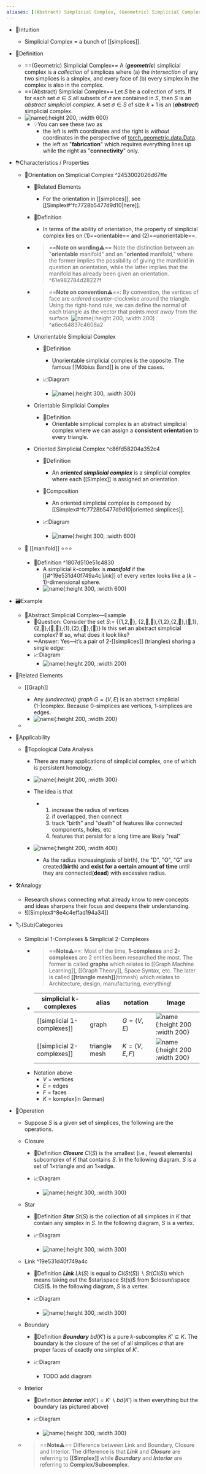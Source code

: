 ```yaml
---
aliases: [(Abstract) Simplicial Complex, (Geometric) Simplicial Complex]
---
```


- 🧠Intuition
    - Simplicial Complex = a bunch of [[simplices]].
    
- 📝Definition
    - ==(Geometric) Simplicial Complex==
      A (***geometric***) simplicial complex is a *collection* of simplices where (a) the *intersection* of any two simplices is a simplex, and every face of (b) every simplex in the complex is also in the complex.
    - ==(Abstract) Simplicial Complex==
      Let $S$ be a collection of sets. If for each set $\sigma\in S$ all subsets of $\sigma$ are contained in $S$, then $S$ is an *abstract simplicial complex*. A set $\sigma\in S$ of size $k+1$ is an (***abstract***) simplicial complex.
    - ![name](../assets/simplicial_complex.png){:height 200, :width 600}
        - 💡You can see these two as
            - the left is *with* coordinates and the right is *without* coordinates in the perspective of [torch_geometric.data.Data](https://pytorch-geometric.readthedocs.io/en/latest/modules/data.html#torch_geometric.data.Data).
            - the left as "**fabrication**" which requires everything lines up while the right as "**connectivity**" only.
            
- ⛈Characteristics / Properties
    - 📌Orientation on Simplicial Complex ^2453002026d67ffe
        - 🧬Related Elements
            - For the orientation in [[simplices]], see [[Simplex#^fc7728b5477d9d10|here]].
            
        - 📝Definition
            - In terms of the ability of orientation, the property of simplicial complex lies on (1)==orientable== and (2)==unorientable==.
            
        - > ==**Note on wording⚠**== Note the distinction between an "**orientable** manifold" and an "**oriented** manifold," where the former implies the possibility of giving the manifold in question an orientation, while the latter implies that the manifold has already been given an orientation. ^61e982784d28227f
        - > ==**Note on convention⚠**==: By convention, the vertices of face are *ordered* counter-clockwise around the triangle. Using the right-hand rule, we can define the normal of each triangle as the vector that points *most away* from the surface. ![name](../assets/right-hand-rule.svg){:height 200, :width 200} ^a6ec64837c4608a2
        - Unorientable Simplicial Complex
            - 📝Definition
                - Unorientable simplicial complex is the opposite. The famous [[Möbius Band]] is one of the cases.
                
            - 📈Diagram
                - ![name](../assets/unorientable_mobius_band.png){:height 300, :width 300}
                
        - Orientable Simplicial Complex
            - 📝Definition
                - Orientable simplicial complex is an abstract simplicial complex where we can assign a **consistent orientation** to every triangle.
                
        - Oriented Simplicial Complex ^c86fd58204a352c4
            - 📝Definition
                - An ***oriented simplicial complex*** is a simplicial complex where each [[Simplex]] is assigned an orientation.
                
            - 🧪Composition
                - An oriented simplicial complex is composed by [[Simplex#^fc7728b5477d9d10|oriented simplices]].
                
            - 📈Diagram
                - ![name](../assets/oriented_simplicial_complex.png){:height 300, :width 600}
                
    - 📌 [[manifold]] ⭐⭐⭐
        - 📝Definition ^1807d510e51c4830
            - A simplicial $k$-complex is ***manifold*** if the [[#^19e531d40f749a4c|*link*]] of every vertex looks like a $(k-1)$-dimensional sphere.
            - ![name](../assets/manifold_k_simplicial_complex.png){:height 300, :width 600}
            
- 🗃Example
    - 📌Abstract Simplicial Complex—Example
        - 💬Question: Consider the set $S:=$ {{1,2,🖤}, {2,🖤,🙂},{1,2},{2,🖤},{🖤,1},{2,🙂},{🖤,🙂},{1},{2},{🖤},{🙂}} Is this set an abstract simplicial complex? If so, what does it look like?
        - ✏Answer: Yes—it’s a pair of 2-[[simplices]] (triangles) sharing a single edge:
        - 📈Diagram
            - ![name](../assets/abstract_simplicial_complex.png){:height 200, :width 200}
            
- 🧬Related Elements
    - [[Graph]]
        - Any *(undirected) graph* $G = (V,E)$ is an abstract simplicial (1-)complex. Because 0-simplices are vertices, 1-simplices are edges.
        - ![name](../assets/abstract_simplicial_complex_graph.png){:height 200, :width 200}
        
  -
  
- 🤳Applicability
    - 📌Topological Data Analysis
        - There are many applications of simplicial complex, one of which is persistent homology.
        - ![name](../assets/topological_data_analysis.gif){:height 200, :width 300}
        - The idea is that
            - 1. increase the radius of vertices
              2. if overlapped, then connect
              3. track "birth" and "death" of features like connected components, holes, etc
              4. features that persist for a long time are likely "real"
            
        - ![name](../assets/topological_data_analysis.png){:height 200, :width 400}
            - As the radius increasing(axis of birth), the "D", "O", "G" are created(**birth**) and **exist for a certain amount of time** until they are connected(**dead**) with excessive radius.
            
- 🛠Analogy
    - Research shows connecting what already know to new concepts and ideas sharpens their focus and deepens their understanding.
    - ![[Simplex#^8e4c4effad194a34]]
    
- 🏷(Sub)Categories
    - Simplicial $1$-Complexes & Simplicial $2$-Complexes
        - > ==**Note⚠**==: Most of the time, **1-complexes** and **2-complexes** are 2 entities been researched the most. The former is called **graphs** which relates to [[Graph Machine Learning]], [[Graph Theory]], Space Syntax, etc. The later is called **[[triangle mesh]]**(trimesh) which relates to Architecture, design, manufacturing, everything!
        - | simplicial k-complexes | alias         | notation      | Image                                                        |
          | ---------------------- | ------------- | ------------- | ------------------------------------------------------------ |
          | [[simplicial 1-complexes]] | graph         | $G = (V,E)$   | ![name](../assets/simplicial_1_complexes.png){:height 200 :width 200} |
          | [[simplicial 2-complexes]] | triangle mesh | $K = (V,E,F)$ | ![name](../assets/simplicial_2_complexes.png){:height 200 :width 200} |
        - Notation above
            - $V$ = vertices
            - $E$ = edges
            - $F$ = faces
            - $K$ = komplex(in German)
            
- 💫Operation
    - Suppose $S$ is a given set of simplices, the following are the operations.
    - Closure
        - 📝Definition
          ***Closure*** $Cl(S)$ is the smallest (i.e., fewest elements) subcomplex of $K$ that contains $S$. In the following diagram, $S$ is a set of 1×triangle and an 1×edge.
          
        - 📈Diagram
            - ![name](../assets/simplicial_complex_closure.png){:height 300, :width 300}
            
    - Star
        - 📝Definition
          ***Star*** $St(S)$ is the collection of all simplices in $K$ that contain any simplex in $S$. In the following diagram, $S$ is a vertex.
          
        - 📈Diagram
            - ![name](../assets/simplicial_complex_star.png){:height 300, :width 300}
            
    - Link ^19e531d40f749a4c
        - 📝Definition
          ***Link*** $Lk(S)$ is equal to $Cl(St(S)) \backslash St(Cl(S))$ which means taking out the $star\space St(s)$ from $closure\space Cl(S)$. In the following diagram, $S$ is a vertex.
          
        - 📈Diagram
            - ![name](../assets/simplicial_complex_link.png){:height 300, :width 300}
            
    - Boundary
        - 📝Definition
          ***Boundary*** $bd(K')$ is a pure $k$-subcomplex $K' \subseteq K$. The boundary is the closure of the set of all simplices $\sigma$ that are proper faces of exactly one simplex of $K'$.
          
        - 📈Diagram
            - TODO add diagram
            
    - Interior
        - 📝Definition
          ***Interior*** $int(K') = K' \backslash  bd(K')$ is then everything but the boundary (as pictured above)
          
        - 📈Diagram
            - ![name](../assets/simplicial_complex_interior.png){:height 300, :width 300}
            
    - > ==**Note⚠**== Difference between Link and Boundary, Closure and Interior. The difference is that ***Link*** and ***Closure*** are referring to **[[Simplex]]** while ***Boundary*** and ***Interior*** are referring to **Complex/Subcomplex**.
    